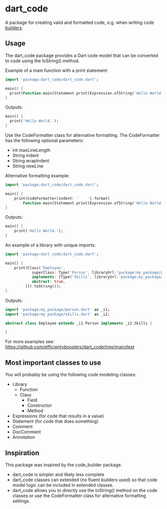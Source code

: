 # dart_code

A package for creating valid and formatted code, e.g. when writing code [builders](https://pub.dev/packages/build).

## Usage
The dart_code package provides a Dart code model that can be converted to code using the toString() method.

Example of a main function with a print statement:
```dart
import 'package:dart_code/dart_code.dart';

main() {
  print(Function.main(Statement.print(Expression.ofString('Hello World.'))).toString());
}
```

Outputs:
```dart
main() {
  print('Hello World.');
}
```

Use the CodeFormatter class for alternative formatting. The CodeFormatter has the following optional parameters:
- int maxLineLength
- String indent
- String wrapIndent
- String newLine

Alternative formatting example:
```dart
import 'package:dart_code/dart_code.dart';

main() {
    print(CodeFormatter(indent: '    ').format(
        Function.main(Statement.print(Expression.ofString('Hello World.')))));
}
```

Outputs:
```dart
main() {
    print('Hello World.');
}
```

An example of a library with unique imports:
```dart
import 'package:dart_code/dart_code.dart';

main() {
    print(Class('Employee',
            superClass: Type('Person', libraryUrl:'package:my_package/person.dart'),
            implements: [Type('Skills', libraryUrl:'package:my_package/skills.dart')],
            abstract: true,
         )]).toString());
}
```

Outputs:
```dart
import 'package:my_package/person.dart' as _i1;
import 'package:my_package/skills.dart' as _i2;

abstract class Employee extends _i1.Person implements _i2.Skills {

}
```

For more examples see: https://github.com/efficientyboosters/dart_code/tree/main/test

## Most important classes to use
You will probably be using the following code modeling classes:

- Library
  - Function
  - Class
    - Field
    - Constructor
    - Method
- Expressions (for code that results in a value)
- Statement (for code that does something)
- Comment
- DocComment
- Annotation

## Inspiration
This package was inspired by the code_builder package.
- dart_code is simpler and likely less complete
- dart_code classes can extended (no fluent builders used) so that code model logic can be included in extended classes.
- dart_code allows you to directly use the toString() method on the code classes or use the CodeFormatter class for alternative formatting settings.